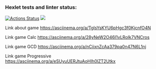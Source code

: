 ### Hexlet tests and linter status:
[![Actions Status](https://github.com/iamnotarwen/java-project-61/workflows/hexlet-check/badge.svg)](https://github.com/iamnotarwen/java-project-61/actions)
<a href="https://codeclimate.com/github/iamnotarwen/java-project-61/maintainability"><img src="https://api.codeclimate.com/v1/badges/781c5131f8f7288c2fb6/maintainability" /></a>

Link about game https://asciinema.org/a/TgIsYsKYU6pHgc3f0KjcnfO4N

Link game Calc https://asciinema.org/a/28yNeW2O46I1vLRoIk7VNCros

Link game GCD https://asciinema.org/a/nCiixnZcAa379pa0n47N6L1nj

Link game Progressive https://asciinema.org/a/eSUyuUERJtuAoHIh0lZT2Utkx 
